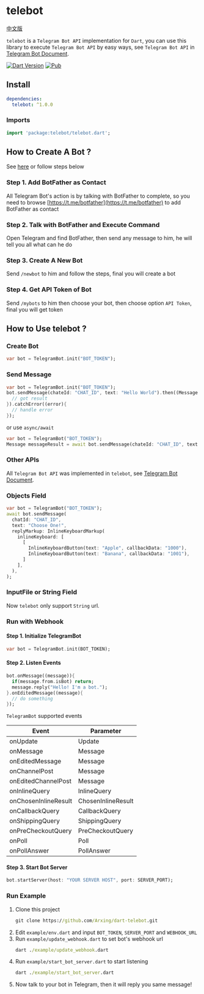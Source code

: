 # telebot

[中文版](https://github.com/Arxing/dart-telebot/blob/master/README-tw.md)

`telebot` is a `Telegram Bot API` implementation for `Dart`, you can use this library
to execute `Telegram Bot API` by easy ways, see `Telegram Bot API` in [Telegram Bot Document](https://core.telegram.org/bots/api).

[![Dart Version](https://img.shields.io/badge/Dart-2.7-blue.svg?style=flat-square)](https://dart.dev)
[![Pub](https://img.shields.io/badge/Pub-telebot-green.svg?style=flat-square)](https://pub.dev/packages/telebot)

## Install

```yaml
dependencies:
  telebot: ^1.0.0
```

### Imports

```dart
import 'package:telebot/telebot.dart';
```

## How to Create A Bot ?

See [here](https://core.telegram.org/bots) or follow steps below

### Step 1. Add BotFather as Contact
All Telegram Bot's action is by talking with BotFather to complete, so you need to browse
[https://t.me/botfather](https://t.me/botfather) to add BotFather as contact 

### Step 2. Talk with BotFather and Execute Command
Open Telegram and find BotFather, then send any message to him, he will tell you all what can he do

### Step 3. Create A New Bot
Send `/newbot` to him and follow the steps, final you will create a bot

### Step 4. Get API Token of Bot
Send `/mybots` to him then choose your bot, then choose option `API Token`, final you will get token 



## How to Use telebot ?

### Create Bot

```dart
var bot = TelegramBot.init("BOT_TOKEN");
```

### Send Message

```dart
var bot = TelegramBot.init("BOT_TOKEN");
bot.sendMessage(chateId: "CHAT_ID", text: "Hello World").then((Message messageResult){
  // got result  
}).catchError((error){
  // handle error
});
```

or use `async/await`

```dart
var bot = TelegramBot("BOT_TOKEN");
Message messageResult = await bot.sendMessage(chateId: "CHAT_ID", text: "Hello World");
```

### Other APIs

All `Telegram Bot API` was implemented in `telebot`, see [Telegram Bot Document](https://core.telegram.org/bots/api).

### Objects Field

```dart
var bot = TelegramBot("BOT_TOKEN");
await bot.sendMessage(
  chatId: "CHAT_ID",
  text: "Choose One!",
  replyMarkup: InlineKeyboardMarkup(
    inlineKeyboard: [
      [
        InlineKeyboardButton(text: "Apple", callbackData: "1000"),
        InlineKeyboardButton(text: "Banana", callbackData: "1001"),
      ]
    ],
  ),
);
```

### InputFile or String Field

Now `telebot` only support `String` url. 

### Run with Webhook

#### Step 1. Initialize TelegramBot

```dart
var bot = TelegramBot.init(BOT_TOKEN);
```

#### Step 2. Listen Events
```dart
bot.onMessage((message)){
  if(message.from.isBot) return;
  message.reply("Hello! I'm a bot.");
}.onEditedMessage((message){
  // do something
});
```

`TelegramBot` supported events

| Event | Parameter |
| --- | --- |
| onUpdate | Update |
| onMessage | Message |
| onEditedMessage | Message |
| onChannelPost | Message |
| onEditedChannelPost | Message |
| onInlineQuery | InlineQuery |
| onChosenInlineResult | ChosenInlineResult |
| onCallbackQuery | CallbackQuery |
| onShippingQuery | ShippingQuery |
| onPreCheckoutQuery | PreCheckoutQuery |
| onPoll | Poll |
| onPollAnswer | PollAnswer |

#### Step 3. Start Bot Server
```dart
bot.startServer(host: "YOUR SERVER HOST", port: SERVER_PORT);
```

### Run Example

1. Clone this project 
    ```cmd
    git clone https://github.com/Arxing/dart-telebot.git
    ```
2. Edit `example/env.dart` and input `BOT_TOKEN`, `SERVER_PORT` and `WEBHOOK_URL`
3. Run `example/update_webhook.dart` to set bot's webhook url
    ```cmd
    dart ./example/update_webhook.dart
    ``` 
4. Run `example/start_bot_server.dart` to start listening
    ```cmd
    dart ./example/start_bot_server.dart
    ```
5. Now talk to your bot in Telegram, then it will reply you same message!
